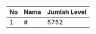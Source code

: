 | No | Nama            | Jumlah Level |
|----|-----------------|--------------|
| 1  | #    |    5752        |
